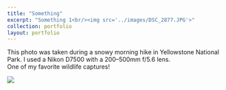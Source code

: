 ```yaml
---
title: "Something"
excerpt: "Something 1<br/><img src='../images/DSC_2877.JPG'>"
collection: portfolio
layout: portfolio
---
```


This photo was taken during a snowy morning hike in Yellowstone National Park. I used a Nikon D7500 with a 200–500mm f/5.6 lens.  
One of my favorite wildlife captures!

<img src='../images/DSC_2877.JPG'>